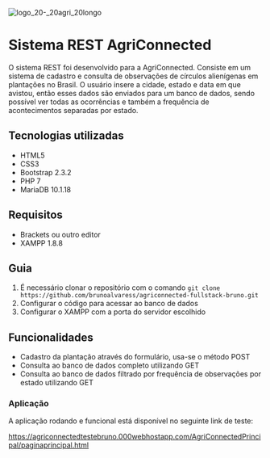 ![logo_20-_20agri_20longo](https://user-images.githubusercontent.com/43390621/48809765-21123800-ed0d-11e8-9bd9-ea43c9b7d6ea.png)

# Sistema REST AgriConnected



O sistema REST foi desenvolvido para a AgriConnected. Consiste em um sistema de cadastro e consulta de observações de círculos alienígenas em plantações no Brasil. O usuário insere a cidade, estado e data em que avistou, então esses dados são enviados para um banco de dados, sendo possível ver todas as ocorrências e também a frequência de acontecimentos separadas por estado. 

## Tecnologias utilizadas

- HTML5
- CSS3
- Bootstrap 2.3.2
- PHP 7
- MariaDB 10.1.18

## Requisitos

- Brackets ou outro editor
- XAMPP 1.8.8

## Guia

1. É necessário clonar o repositório com o comando `git clone https://github.com/brunoalvaress/agriconnected-fullstack-bruno.git`
2. Configurar o código para acessar ao banco de dados 
3. Configurar o XAMPP com a porta do servidor escolhido

## Funcionalidades

- Cadastro da plantação através do formulário, usa-se o método POST
- Consulta ao banco de dados completo utilizando GET
- Consulta ao banco de dados filtrado por frequência de observações por estado utilizando GET

### Aplicação
A aplicação rodando e funcional está disponível no seguinte link de teste:

https://agriconnectedtestebruno.000webhostapp.com/AgriConnectedPrincipal/paginaprincipal.html
